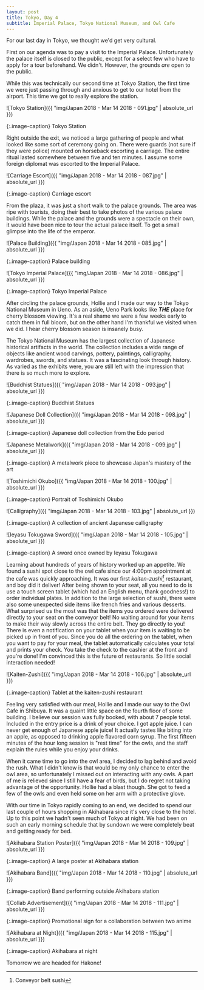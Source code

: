 ```yaml
---
layout: post
title: Tokyo, Day 4
subtitle: Imperial Palace, Tokyo National Museum, and Owl Cafe
---
```


For our last day in Tokyo, we thought we'd get very cultural.

First on our agenda was to pay a visit to the Imperial Palace. Unfortunately the palace itself is closed to the public, except for a select few who have to apply for a tour beforehand. We didn't. However, the grounds _are_ open to the public.

While this was technically our second time at Tokyo Station, the first time we were just passing through and anxious to get to our hotel from the airport. This time we got to really explore the station.

![Tokyo Station]({{ "img/Japan 2018 - Mar 14 2018 - 091.jpg" | absolute_url }})

{:.image-caption}
Tokyo Station

Right outside the exit, we noticed a large gathering of people and what looked like some sort of ceremony going on. There were guards (not sure if they were police) mounted on horseback escorting a carriage. The entire ritual lasted somewhere between five and ten minutes. I assume some foreign diplomat was escorted to the Imperial Palace.

![Carriage Escort]({{ "img/Japan 2018 - Mar 14 2018 - 087.jpg" | absolute_url }})

{:.image-caption}
Carriage escort

From the plaza, it was just a short walk to the palace grounds. The area was ripe with tourists, doing their best to take photos of the various palace buildings. While the palace and the grounds were a spectacle on their own, it would have been nice to tour the actual palace itself. To get a small glimpse into the life of the emperor.

![Palace Building]({{ "img/Japan 2018 - Mar 14 2018 - 085.jpg" | absolute_url }})

{:.image-caption}
Palace building

![Tokyo Imperial Palace]({{ "img/Japan 2018 - Mar 14 2018 - 086.jpg" | absolute_url }})

{:.image-caption}
Tokyo Imperial Palace

After circling the palace grounds, Hollie and I made our way to the Tokyo National Museum in Ueno. As an aside, Ueno Park looks like **_THE_** place for cherry blossom viewing. It's a real shame we were a few weeks early to catch them in full bloom, but on the other hand I'm thankful we visited when we did. I hear cherry blossom season is insanely busy.

The Tokyo National Museum has the largest collection of Japanese historical artifacts in the world. The collection includes a wide range of objects like ancient wood carvings, pottery, paintings, calligraphy, wardrobes, swords, and statues. It was a fascinating look through history. As varied as the exhibits were, you are still left with the impression that there is so much more to explore.

![Buddhist Statues]({{ "img/Japan 2018 - Mar 14 2018 - 093.jpg" | absolute_url }})

{:.image-caption}
Buddhist Statues

![Japanese Doll Collection]({{ "img/Japan 2018 - Mar 14 2018 - 098.jpg" | absolute_url }})

{:.image-caption}
Japanese doll collection from the Edo period

![Japanese Metalwork]({{ "img/Japan 2018 - Mar 14 2018 - 099.jpg" | absolute_url }})

{:.image-caption}
A metalwork piece to showcase Japan's mastery of the art

![Toshimichi Okubo]({{ "img/Japan 2018 - Mar 14 2018 - 100.jpg" | absolute_url }})

{:.image-caption}
Portrait of Toshimichi Okubo

![Calligraphy]({{ "img/Japan 2018 - Mar 14 2018 - 103.jpg" | absolute_url }})

{:.image-caption}
A collection of ancient Japanese calligraphy

![Ieyasu Tokugawa Sword]({{ "img/Japan 2018 - Mar 14 2018 - 105.jpg" | absolute_url }})

{:.image-caption}
A sword once owned by Ieyasu Tokugawa

Learning about hundreds of years of history worked up an appetite. We found a sushi spot close to the owl cafe since our 4:00pm appointment at the cafe was quickly approaching. It was our first _kaiten-zushi[^1]_ restaurant, and boy did it deliver! After being shown to your seat, all you need to do is use a touch screen tablet (which had an English menu, thank goodness!) to order individual plates. In addition to the large selection of sushi, there were also some unexpected side items like french fries and various desserts. What surprised us the most was that the items you ordered were delivered directly to your seat on the conveyor belt! No waiting around for your items to make their way slowly across the entire belt. They go directly to you! There is even a notification on your tablet when your item is waiting to be picked up in front of you. Since you do all the ordering on the tablet, when you want to pay for your meal, the tablet automatically calculates your total and prints your check. You take the check to the cashier at the front and you're done! I'm convinced this is the future of restaurants. So little social interaction needed!

![Kaiten-Zushi]({{ "img/Japan 2018 - Mar 14 2018 - 106.jpg" | absolute_url }})

{:.image-caption}
Tablet at the kaiten-zushi restaurant

Feeling very satisfied with our meal, Hollie and I made our way to the Owl Cafe in Shibuya. It was a quaint little space on the fourth floor of some building. I believe our session was fully booked, with about 7 people total. Included in the entry price is a drink of your choice. I got apple juice. I can never get enough of Japanese apple juice! It actually tastes like biting into an apple, as opposed to drinking apple flavored corn syrup. The first fifteen minutes of the hour long session is "rest time" for the owls, and the staff explain the rules while you enjoy your drinks.

When it came time to go into the owl area, I decided to lag behind and avoid the rush. What I didn't know is that would be my only chance to enter the owl area, so unfortunately I missed out on interacting with any owls. A part of me is relieved since I still have a fear of birds, but I do regret not taking advantage of the opportunity. Hollie had a blast though. She got to feed a few of the owls and even held some on her arm with a protective glove. 

With our time in Tokyo rapidly coming to an end, we decided to spend our last couple of hours shopping in Akihabara since it's very close to the hotel. Up to this point we hadn't seen much of Tokyo at night. We had been on such an early morning schedule that by sundown we were completely beat and getting ready for bed.

![Akihabara Station Poster]({{ "img/Japan 2018 - Mar 14 2018 - 109.jpg" | absolute_url }})

{:.image-caption}
A large poster at Akihabara station

![Akihabara Band]({{ "img/Japan 2018 - Mar 14 2018 - 110.jpg" | absolute_url }})

{:.image-caption}
Band performing outside Akihabara station

![Collab Advertisement]({{ "img/Japan 2018 - Mar 14 2018 - 111.jpg" | absolute_url }})

{:.image-caption}
Promotional sign for a collaboration between two anime

![Akihabara at Night]({{ "img/Japan 2018 - Mar 14 2018 - 115.jpg" | absolute_url }})

{:.image-caption}
Akihabara at night

Tomorrow we are headed for Hakone!

[^1]: Conveyor belt sushi